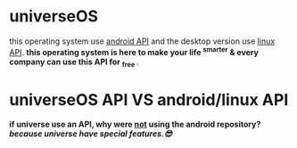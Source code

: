 # universeOS
this operating system use <ins>android API</ins>
and the desktop version use <ins>linux API</ins>. 
**this operating system is here to make your life <sup>smarter</sup> & 
every company can use this API for 	<sub>free	</sub>**.
# universeOS API VS android/linux API
**if universe use an API, why were <ins>not</ins> using the android repository?  _because universe have special features.😎_** 
